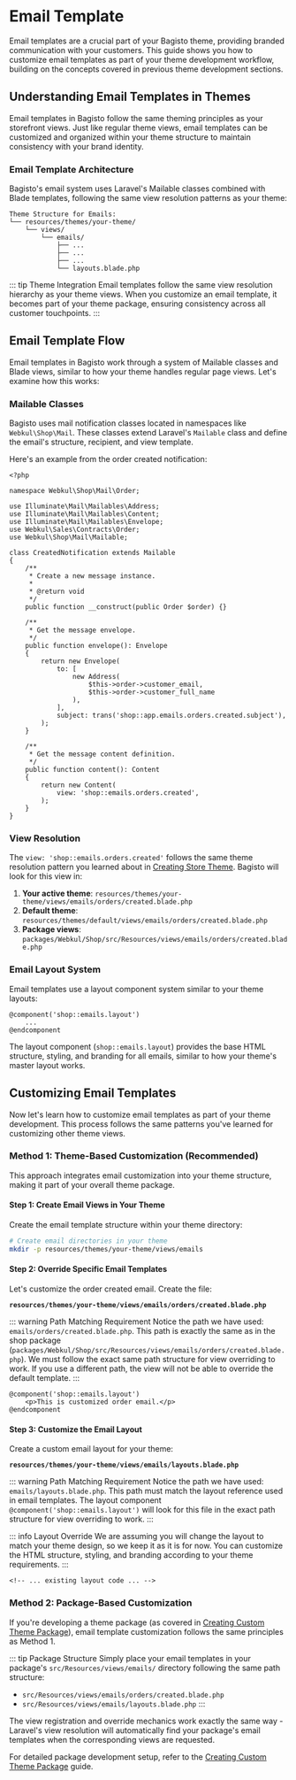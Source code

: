 # Email Template

Email templates are a crucial part of your Bagisto theme, providing branded communication with your customers. This guide shows you how to customize email templates as part of your theme development workflow, building on the concepts covered in previous theme development sections.

## Understanding Email Templates in Themes

Email templates in Bagisto follow the same theming principles as your storefront views. Just like regular theme views, email templates can be customized and organized within your theme structure to maintain consistency with your brand identity.

### Email Template Architecture

Bagisto's email system uses Laravel's Mailable classes combined with Blade templates, following the same view resolution patterns as your theme:

```
Theme Structure for Emails:
└── resources/themes/your-theme/
    └── views/
        └── emails/
            ├── ...
            ├── ...
            ├── ...
            └── layouts.blade.php
```

::: tip Theme Integration
Email templates follow the same view resolution hierarchy as your theme views. When you customize an email template, it becomes part of your theme package, ensuring consistency across all customer touchpoints.
:::

## Email Template Flow

Email templates in Bagisto work through a system of Mailable classes and Blade views, similar to how your theme handles regular page views. Let's examine how this works:

### Mailable Classes

Bagisto uses mail notification classes located in namespaces like `Webkul\Shop\Mail`. These classes extend Laravel's `Mailable` class and define the email's structure, recipient, and view template.

Here's an example from the order created notification:

```php{42}
<?php

namespace Webkul\Shop\Mail\Order;

use Illuminate\Mail\Mailables\Address;
use Illuminate\Mail\Mailables\Content;
use Illuminate\Mail\Mailables\Envelope;
use Webkul\Sales\Contracts\Order;
use Webkul\Shop\Mail\Mailable;

class CreatedNotification extends Mailable
{
    /**
     * Create a new message instance.
     *
     * @return void
     */
    public function __construct(public Order $order) {}

    /**
     * Get the message envelope.
     */
    public function envelope(): Envelope
    {
        return new Envelope(
            to: [
                new Address(
                    $this->order->customer_email,
                    $this->order->customer_full_name
                ),
            ],
            subject: trans('shop::app.emails.orders.created.subject'),
        );
    }

    /**
     * Get the message content definition.
     */
    public function content(): Content
    {
        return new Content(
            view: 'shop::emails.orders.created',
        );
    }
}
```

### View Resolution

The `view: 'shop::emails.orders.created'` follows the same theme resolution pattern you learned about in [Creating Store Theme](/theme-development/creating-store-theme). Bagisto will look for this view in:

1. **Your active theme**: `resources/themes/your-theme/views/emails/orders/created.blade.php`
2. **Default theme**: `resources/themes/default/views/emails/orders/created.blade.php`  
3. **Package views**: `packages/Webkul/Shop/src/Resources/views/emails/orders/created.blade.php`

### Email Layout System

Email templates use a layout component system similar to your theme layouts:

```blade
@component('shop::emails.layout')
    ...
@endcomponent
```

The layout component (`shop::emails.layout`) provides the base HTML structure, styling, and branding for all emails, similar to how your theme's master layout works.

## Customizing Email Templates

Now let's learn how to customize email templates as part of your theme development. This process follows the same patterns you've learned for customizing other theme views.

### Method 1: Theme-Based Customization (Recommended)

This approach integrates email customization into your theme structure, making it part of your overall theme package.

#### Step 1: Create Email Views in Your Theme

Create the email template structure within your theme directory:

```bash
# Create email directories in your theme
mkdir -p resources/themes/your-theme/views/emails
```

#### Step 2: Override Specific Email Templates

Let's customize the order created email. Create the file:

**`resources/themes/your-theme/views/emails/orders/created.blade.php`**

::: warning Path Matching Requirement
Notice the path we have used: `emails/orders/created.blade.php`. This path is exactly the same as in the shop package (`packages/Webkul/Shop/src/Resources/views/emails/orders/created.blade.php`). We must follow the exact same path structure for view overriding to work. If you use a different path, the view will not be able to override the default template.
:::

```blade{1,8,15-20}
@component('shop::emails.layout')
    <p>This is customized order email.</p>
@endcomponent
```

#### Step 3: Customize the Email Layout

Create a custom email layout for your theme:

**`resources/themes/your-theme/views/emails/layouts.blade.php`**

::: warning Path Matching Requirement
Notice the path we have used: `emails/layouts.blade.php`. This path must match the layout reference used in email templates. The layout component `@component('shop::emails.layout')` will look for this file in the exact path structure for view overriding to work.
:::

::: info Layout Override
We are assuming you will change the layout to match your theme design, so we keep it as it is for now. You can customize the HTML structure, styling, and branding according to your theme requirements.
:::

```blade{5-10,15-25}
<!-- ... existing layout code ... -->
```

### Method 2: Package-Based Customization

If you're developing a theme package (as covered in [Creating Custom Theme Package](/theme-development/creating-custom-theme-package)), email template customization follows the same principles as Method 1.

::: tip Package Structure
Simply place your email templates in your package's `src/Resources/views/emails/` directory following the same path structure:
- `src/Resources/views/emails/orders/created.blade.php`
- `src/Resources/views/emails/layouts.blade.php`
:::

The view registration and override mechanics work exactly the same way - Laravel's view resolution will automatically find your package's email templates when the corresponding views are requested.

For detailed package development setup, refer to the [Creating Custom Theme Package](/theme-development/creating-custom-theme-package) guide.
